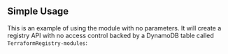 ## Simple Usage

This is an example of using the module with no parameters. It will create a registry API with
no access control backed by a DynamoDB table called `TerraformRegistry-modules`:
